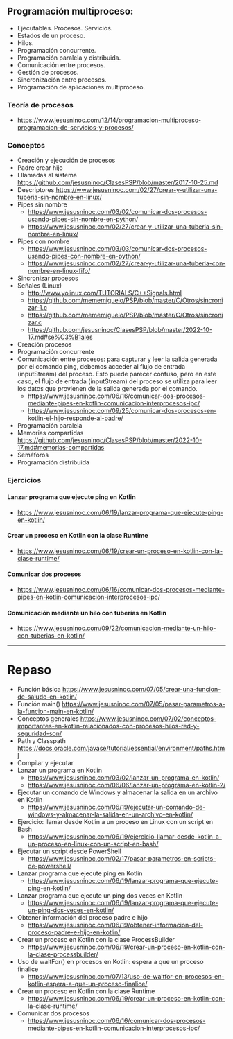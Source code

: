 ## Programación multiproceso:
 -	Ejecutables. Procesos. Servicios.
 -	Estados de un proceso.
 -	Hilos.
 -	Programación concurrente.
 -	Programación paralela y distribuida.
 -	Comunicación entre procesos.
 -	Gestión de procesos.
 -	Sincronización entre procesos.
 -	Programación de aplicaciones multiproceso.

### Teoría de procesos
* https://www.jesusninoc.com/12/14/programacion-multiproceso-programacion-de-servicios-y-procesos/

### Conceptos
- Creación y ejecución de procesos
- Padre crear hijo
- Lllamadas al sistema https://github.com/jesusninoc/ClasesPSP/blob/master/2017-10-25.md
- Descriptores https://www.jesusninoc.com/02/27/crear-y-utilizar-una-tuberia-sin-nombre-en-linux/
- Pipes sin nombre
  - https://www.jesusninoc.com/03/02/comunicar-dos-procesos-usando-pipes-sin-nombre-en-python/
  - https://www.jesusninoc.com/02/27/crear-y-utilizar-una-tuberia-sin-nombre-en-linux/
- Pipes con nombre
  - https://www.jesusninoc.com/03/03/comunicar-dos-procesos-usando-pipes-con-nombre-en-python/
  - https://www.jesusninoc.com/02/27/crear-y-utilizar-una-tuberia-con-nombre-en-linux-fifo/
- Sincronizar procesos
- Señales (Linux)
  - http://www.yolinux.com/TUTORIALS/C++Signals.html
  - https://github.com/mememiguelo/PSP/blob/master/C/Otros/sincronizar-1.c
  - https://github.com/mememiguelo/PSP/blob/master/C/Otros/sincronizar.c
  - https://github.com/jesusninoc/ClasesPSP/blob/master/2022-10-17.md#se%C3%B1ales
- Creación procesos 
- Programación concurrente
- Comunicación entre procesos: para capturar y leer la salida generada por el comando ping, debemos acceder al flujo de entrada (inputStream) del proceso. Esto puede parecer confuso, pero en este caso, el flujo de entrada (inputStream) del proceso se utiliza para leer los datos que provienen de la salida generada por el comando.
  - https://www.jesusninoc.com/06/16/comunicar-dos-procesos-mediante-pipes-en-kotlin-comunicacion-interprocesos-ipc/
  - https://www.jesusninoc.com/09/25/comunicar-dos-procesos-en-kotlin-el-hijo-responde-al-padre/
- Programación paralela
- Memorias compartidas https://github.com/jesusninoc/ClasesPSP/blob/master/2022-10-17.md#memorias-compartidas
- Semáforos
- Programación distribuida

### Ejercicios
#### Lanzar programa que ejecute ping en Kotlin
* https://www.jesusninoc.com/06/19/lanzar-programa-que-ejecute-ping-en-kotlin/
#### Crear un proceso en Kotlin con la clase Runtime
* https://www.jesusninoc.com/06/19/crear-un-proceso-en-kotlin-con-la-clase-runtime/
#### Comunicar dos procesos
* https://www.jesusninoc.com/06/16/comunicar-dos-procesos-mediante-pipes-en-kotlin-comunicacion-interprocesos-ipc/
#### Comunicación mediante un hilo con tuberías en Kotlin
* https://www.jesusninoc.com/09/22/comunicacion-mediante-un-hilo-con-tuberias-en-kotlin/

-----------------

# Repaso
- Función básica https://www.jesusninoc.com/07/05/crear-una-funcion-de-saludo-en-kotlin/
- Función main() https://www.jesusninoc.com/07/05/pasar-parametros-a-la-funcion-main-en-kotlin/
- Conceptos generales https://www.jesusninoc.com/07/02/conceptos-importantes-en-kotlin-relacionados-con-procesos-hilos-red-y-seguridad-son/
- Path y Classpath https://docs.oracle.com/javase/tutorial/essential/environment/paths.html
- Compilar y ejecutar
- Lanzar un programa en Kotlin
   - https://www.jesusninoc.com/03/02/lanzar-un-programa-en-kotlin/
   - https://www.jesusninoc.com/06/06/lanzar-un-programa-en-kotlin-2/
- Ejecutar un comando de Windows y almacenar la salida en un archivo en Kotlin
   - https://www.jesusninoc.com/06/19/ejecutar-un-comando-de-windows-y-almacenar-la-salida-en-un-archivo-en-kotlin/
-  Ejercicio: llamar desde Kotlin a un proceso en Linux con un script en Bash
   -  https://www.jesusninoc.com/06/19/ejercicio-llamar-desde-kotlin-a-un-proceso-en-linux-con-un-script-en-bash/
-  Ejecutar un script desde PowerShell
   - https://www.jesusninoc.com/02/17/pasar-parametros-en-scripts-de-powershell/
-  Lanzar programa que ejecute ping en Kotlin
   - https://www.jesusninoc.com/06/19/lanzar-programa-que-ejecute-ping-en-kotlin/
-  Lanzar programa que ejecute un ping dos veces en Kotlin
   - https://www.jesusninoc.com/06/19/lanzar-programa-que-ejecute-un-ping-dos-veces-en-kotlin/
-  Obtener información del proceso padre e hijo
   - https://www.jesusninoc.com/06/19/obtener-informacion-del-proceso-padre-e-hijo-en-kotlin/
-  Crear un proceso en Kotlin con la clase ProcessBuilder
   - https://www.jesusninoc.com/06/19/crear-un-proceso-en-kotlin-con-la-clase-processbuilder/
-  Uso de waitFor() en procesos en Kotlin: espera a que un proceso finalice
   - https://www.jesusninoc.com/07/13/uso-de-waitfor-en-procesos-en-kotlin-espera-a-que-un-proceso-finalice/
- Crear un proceso en Kotlin con la clase Runtime
   - https://www.jesusninoc.com/06/19/crear-un-proceso-en-kotlin-con-la-clase-runtime/
- Comunicar dos procesos
   - https://www.jesusninoc.com/06/16/comunicar-dos-procesos-mediante-pipes-en-kotlin-comunicacion-interprocesos-ipc/
